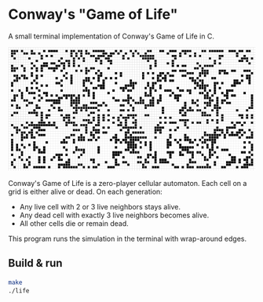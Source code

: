 # Conway's "Game of Life"

A small terminal implementation of Conway's Game of Life in C.

![Demo](src/conway.gif)

Conway's Game of Life is a zero-player cellular automaton. Each cell on a grid is either alive or dead. On each generation:
- Any live cell with 2 or 3 live neighbors stays alive.
- Any dead cell with exactly 3 live neighbors becomes alive.
- All other cells die or remain dead.

This program runs the simulation in the terminal with wrap-around edges.

## Build & run
```sh
make
./life
```
